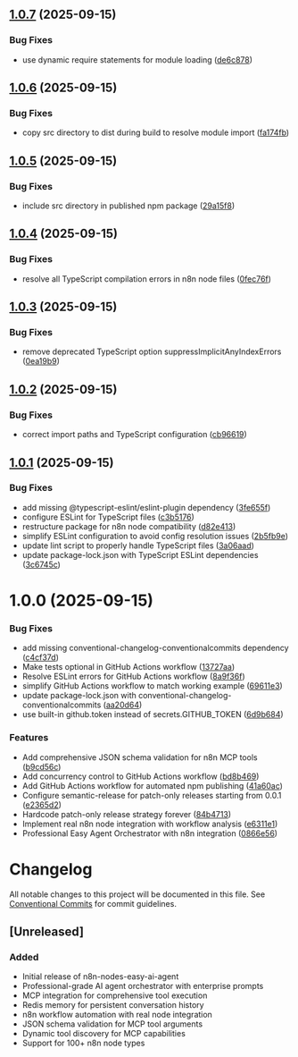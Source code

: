## [1.0.7](https://github.com/easynet-world/7146-n8n-nodes-easy-ai-agent/compare/v1.0.6...v1.0.7) (2025-09-15)


### Bug Fixes

* use dynamic require statements for module loading ([de6c878](https://github.com/easynet-world/7146-n8n-nodes-easy-ai-agent/commit/de6c8786e410e240d781e3ed04b1157fd958d702))

## [1.0.6](https://github.com/easynet-world/7146-n8n-nodes-easy-ai-agent/compare/v1.0.5...v1.0.6) (2025-09-15)


### Bug Fixes

* copy src directory to dist during build to resolve module import ([fa174fb](https://github.com/easynet-world/7146-n8n-nodes-easy-ai-agent/commit/fa174fb395ed78b491e87f00b61e1204cd14209f))

## [1.0.5](https://github.com/easynet-world/7146-n8n-nodes-easy-ai-agent/compare/v1.0.4...v1.0.5) (2025-09-15)


### Bug Fixes

* include src directory in published npm package ([29a15f8](https://github.com/easynet-world/7146-n8n-nodes-easy-ai-agent/commit/29a15f8356d6ee1b83e8258632947cf51607e644))

## [1.0.4](https://github.com/easynet-world/7146-n8n-nodes-easy-ai-agent/compare/v1.0.3...v1.0.4) (2025-09-15)


### Bug Fixes

* resolve all TypeScript compilation errors in n8n node files ([0fec76f](https://github.com/easynet-world/7146-n8n-nodes-easy-ai-agent/commit/0fec76f3c632760fb2b3082e0c1ca86b7a5516cb))

## [1.0.3](https://github.com/easynet-world/7146-n8n-nodes-easy-ai-agent/compare/v1.0.2...v1.0.3) (2025-09-15)


### Bug Fixes

* remove deprecated TypeScript option suppressImplicitAnyIndexErrors ([0ea19b9](https://github.com/easynet-world/7146-n8n-nodes-easy-ai-agent/commit/0ea19b93f4a71e2cea7525f878b7f7e0daa07398))

## [1.0.2](https://github.com/easynet-world/7146-n8n-nodes-easy-ai-agent/compare/v1.0.1...v1.0.2) (2025-09-15)


### Bug Fixes

* correct import paths and TypeScript configuration ([cb96619](https://github.com/easynet-world/7146-n8n-nodes-easy-ai-agent/commit/cb966193e5cf22b3b4e142bef0aaccb5939f143a))

## [1.0.1](https://github.com/easynet-world/7146-n8n-nodes-easy-ai-agent/compare/v1.0.0...v1.0.1) (2025-09-15)


### Bug Fixes

* add missing @typescript-eslint/eslint-plugin dependency ([3fe655f](https://github.com/easynet-world/7146-n8n-nodes-easy-ai-agent/commit/3fe655f45b527d478a71a56d854cefbcd3098fe8))
* configure ESLint for TypeScript files ([c3b5176](https://github.com/easynet-world/7146-n8n-nodes-easy-ai-agent/commit/c3b51767a2a51e3a82504348c21832c1f43d9295))
* restructure package for n8n node compatibility ([d82e413](https://github.com/easynet-world/7146-n8n-nodes-easy-ai-agent/commit/d82e413b0195963118ff84e742249649c197dcd9))
* simplify ESLint configuration to avoid config resolution issues ([2b5fb9e](https://github.com/easynet-world/7146-n8n-nodes-easy-ai-agent/commit/2b5fb9ed7e52e4fd67115e6ac61266b9390e20c8))
* update lint script to properly handle TypeScript files ([3a06aad](https://github.com/easynet-world/7146-n8n-nodes-easy-ai-agent/commit/3a06aad71b8099fbf1e20c40c6c26fcebce3c8c2))
* update package-lock.json with TypeScript ESLint dependencies ([3c6745c](https://github.com/easynet-world/7146-n8n-nodes-easy-ai-agent/commit/3c6745c537f1da9868b01d1c1a7b6362d29e4cbc))

# 1.0.0 (2025-09-15)


### Bug Fixes

* add missing conventional-changelog-conventionalcommits dependency ([c4cf37d](https://github.com/easynet-world/7146-n8n-nodes-easy-ai-agent/commit/c4cf37d642b062dd3ad3aad99e371dd170fd4a4c))
* Make tests optional in GitHub Actions workflow ([13727aa](https://github.com/easynet-world/7146-n8n-nodes-easy-ai-agent/commit/13727aaa7355a6451ea249017220fcbb5637d5f7))
* Resolve ESLint errors for GitHub Actions workflow ([8a9f36f](https://github.com/easynet-world/7146-n8n-nodes-easy-ai-agent/commit/8a9f36f84e21d7e536be83f63fd7e2e1b8efc7b6))
* simplify GitHub Actions workflow to match working example ([69611e3](https://github.com/easynet-world/7146-n8n-nodes-easy-ai-agent/commit/69611e3a04d322b7336e59fed1ec496edf83da22))
* update package-lock.json with conventional-changelog-conventionalcommits ([aa20d64](https://github.com/easynet-world/7146-n8n-nodes-easy-ai-agent/commit/aa20d64ad8815c6e27ca9bf788f915008230539e))
* use built-in github.token instead of secrets.GITHUB_TOKEN ([6d9b684](https://github.com/easynet-world/7146-n8n-nodes-easy-ai-agent/commit/6d9b68498d70463e9694a80af00960fb87e38bfd))


### Features

* Add comprehensive JSON schema validation for n8n MCP tools ([b9cd56c](https://github.com/easynet-world/7146-n8n-nodes-easy-ai-agent/commit/b9cd56c1adef782982a42217d0c4ed9bc44aa822))
* Add concurrency control to GitHub Actions workflow ([bd8b469](https://github.com/easynet-world/7146-n8n-nodes-easy-ai-agent/commit/bd8b4696a6e649baab5d01fb7e37ecb60752ddcb))
* Add GitHub Actions workflow for automated npm publishing ([41a60ac](https://github.com/easynet-world/7146-n8n-nodes-easy-ai-agent/commit/41a60acc6ea112bc809aab900b69a6c7f406ac2a))
* Configure semantic-release for patch-only releases starting from 0.0.1 ([e2365d2](https://github.com/easynet-world/7146-n8n-nodes-easy-ai-agent/commit/e2365d23c97e18a4834a4515338a9ca3b56b404b))
* Hardcode patch-only release strategy forever ([84b4713](https://github.com/easynet-world/7146-n8n-nodes-easy-ai-agent/commit/84b4713e57cf3d5ea814e058e4909117ca0643cc))
* Implement real n8n node integration with workflow analysis ([e6311e1](https://github.com/easynet-world/7146-n8n-nodes-easy-ai-agent/commit/e6311e1350fbce4e3a24fa02bacb2bc96dc22933))
* Professional Easy Agent Orchestrator with n8n integration ([0866e56](https://github.com/easynet-world/7146-n8n-nodes-easy-ai-agent/commit/0866e563a3463ccf6a912f7bbaa635352c22bb28))

# Changelog

All notable changes to this project will be documented in this file. See [Conventional Commits](https://conventionalcommits.org) for commit guidelines.

## [Unreleased]

### Added
- Initial release of n8n-nodes-easy-ai-agent
- Professional-grade AI agent orchestrator with enterprise prompts
- MCP integration for comprehensive tool execution
- Redis memory for persistent conversation history
- n8n workflow automation with real node integration
- JSON schema validation for MCP tool arguments
- Dynamic tool discovery for MCP capabilities
- Support for 100+ n8n node types
